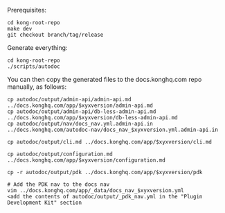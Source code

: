 Prerequisites:
```
cd kong-root-repo
make dev
git checkout branch/tag/release
```

Generate everything:

```
cd kong-root-repo
./scripts/autodoc
```

You can then copy the generated files to the docs.konghq.com repo manually, as follows:

```
cp autodoc/output/admin-api/admin-api.md         ../docs.konghq.com/app/$xyxversion/admin-api.md
cp autodoc/output/admin-api/db-less-admin-api.md ../docs.konghq.com/app/$xyxversion/db-less-admin-api.md
cp autodoc/output/nav/docs_nav.yml.admin-api.in  ../docs.konghq.com/autodoc-nav/docs_nav_$xyxversion.yml.admin-api.in

cp autodoc/output/cli.md ../docs.konghq.com/app/$xyxversion/cli.md

cp autodoc/output/configuration.md ../docs.konghq.com/app/$xyxversion/configuration.md

cp -r autodoc/output/pdk ../docs.konghq.com/app/$xyxversion/pdk

# Add the PDK nav to the docs nav
vim ../docs.konghq.com/app/_data/docs_nav_$xyxversion.yml
<add the contents of autodoc/output/_pdk_nav.yml in the "Plugin Development Kit" section
```



